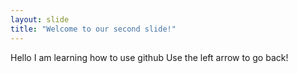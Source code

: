 ```yaml
---
layout: slide
title: "Welcome to our second slide!"
---
```

Hello I am learning how to use github
Use the left arrow to go back!
